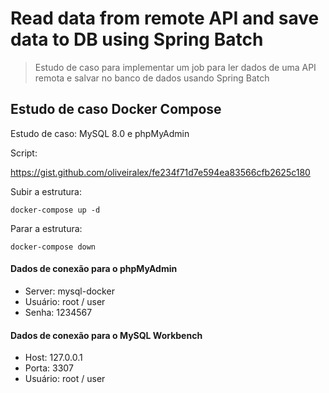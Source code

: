 # Read data from remote API and save data to DB using Spring Batch
> Estudo de caso para implementar um job para ler dados de uma API remota e salvar no banco de dados usando Spring Batch

## Estudo de caso Docker Compose

Estudo de caso: MySQL 8.0 e phpMyAdmin

Script:

https://gist.github.com/oliveiralex/fe234f71d7e594ea83566cfb2625c180

Subir a estrutura:

``` 
docker-compose up -d
```

Parar a estrutura:
```
docker-compose down
```
#### Dados de conexão para o phpMyAdmin
- Server: mysql-docker
- Usuário: root / user
- Senha: 1234567

#### Dados de conexão para o MySQL Workbench
- Host: 127.0.0.1
- Porta: 3307
- Usuário: root / user
